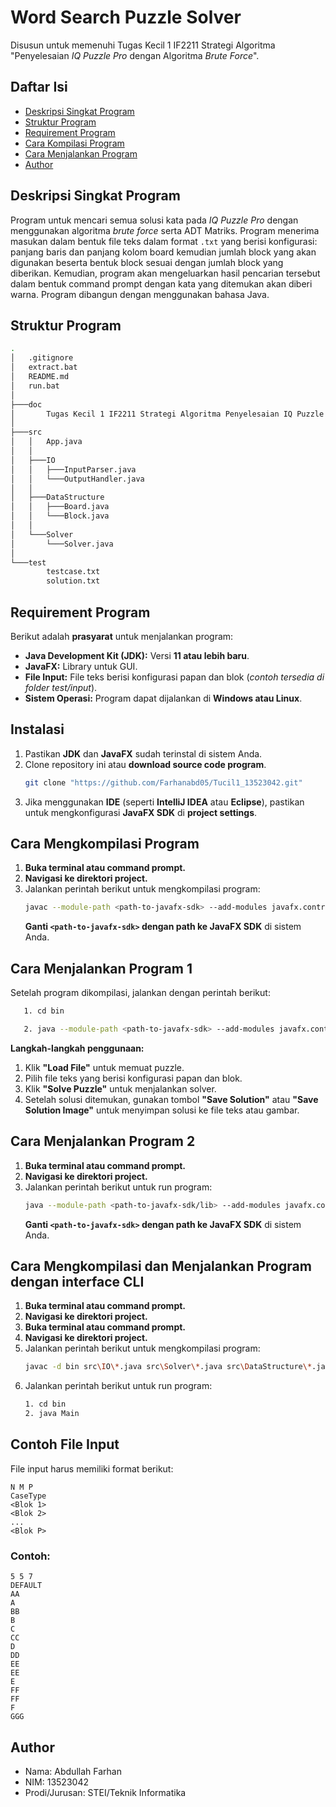 # Word Search Puzzle Solver
Disusun untuk memenuhi Tugas Kecil 1 IF2211 Strategi Algoritma "Penyelesaian *IQ Puzzle Pro* dengan Algoritma *Brute Force*".

## Daftar Isi
* [Deskripsi Singkat Program](#deskripsi-singkat-program)
* [Struktur Program](#struktur-program)
* [Requirement Program](#struktur-program)
* [Cara Kompilasi Program](#cara-kompilasi-program)
* [Cara Menjalankan Program](#cara-menjalankan-program)
* [Author](#author)

## Deskripsi Singkat Program
Program untuk mencari semua solusi kata pada *IQ Puzzle Pro* dengan menggunakan algoritma *brute force* serta ADT Matriks. Program menerima masukan dalam bentuk file teks dalam format `.txt` yang berisi konfigurasi: panjang baris dan panjang kolom board kemudian jumlah block yang akan digunakan beserta bentuk block sesuai dengan jumlah block yang diberikan. Kemudian, program akan mengeluarkan hasil pencarian tersebut dalam bentuk command prompt dengan kata yang ditemukan akan diberi warna. Program dibangun dengan menggunakan bahasa Java.

## Struktur Program
```bash
.
│   .gitignore
│   extract.bat
│   README.md
│   run.bat
│   
├───doc
│       Tugas Kecil 1 IF2211 Strategi Algoritma Penyelesaian IQ Puzzle Pro dengan Algoritma Brute Force.pdf
│       
├───src
│   │   App.java
│   │
│   ├───IO
│   │   ├───InputParser.java
│   │   └───OutputHandler.java
│   │
│   ├───DataStructure
│   │   ├───Board.java
│   │   └───Block.java
│   │ 
│   └───Solver
│       └───Solver.java
│
└───test
        testcase.txt
        solution.txt
```

## Requirement Program
Berikut adalah **prasyarat** untuk menjalankan program:

- **Java Development Kit (JDK):** Versi **11 atau lebih baru**.
- **JavaFX:** Library untuk GUI.
- **File Input:** File teks berisi konfigurasi papan dan blok (*contoh tersedia di folder test/input*).
- **Sistem Operasi:** Program dapat dijalankan di **Windows atau Linux**.

## Instalasi
1. Pastikan **JDK** dan **JavaFX** sudah terinstal di sistem Anda.
2. Clone repository ini atau **download source code program**.
   ```bash
   git clone "https://github.com/Farhanabd05/Tucil1_13523042.git"
   ```
3. Jika menggunakan **IDE** (seperti **IntelliJ IDEA** atau **Eclipse**), pastikan untuk mengkonfigurasi **JavaFX SDK** di **project settings**.

## Cara Mengkompilasi Program 
1. **Buka terminal atau command prompt.**
2. **Navigasi ke direktori project.**
3. Jalankan perintah berikut untuk mengkompilasi program:
   ```bash
   javac --module-path <path-to-javafx-sdk> --add-modules javafx.controls -d bin src\IO\*.java src\Solver\*.java src\DataStructure\*.java src\*.java
   ```
   **Ganti `<path-to-javafx-sdk>` dengan path ke JavaFX SDK** di sistem Anda.

## Cara Menjalankan Program 1
Setelah program dikompilasi, jalankan dengan perintah berikut:
```bash
   1. cd bin

   2. java --module-path <path-to-javafx-sdk> --add-modules javafx.controls App
```
**Langkah-langkah penggunaan:**
1. Klik **"Load File"** untuk memuat puzzle.
2. Pilih file teks yang berisi konfigurasi papan dan blok.
2. Klik **"Solve Puzzle"** untuk menjalankan solver.
3. Setelah solusi ditemukan, gunakan tombol **"Save Solution"** atau **"Save Solution Image"** untuk menyimpan solusi ke file teks atau gambar.

## Cara Menjalankan Program 2
1. **Buka terminal atau command prompt.**
2. **Navigasi ke direktori project.**
3. Jalankan perintah berikut untuk run program:
   ```bash
   java --module-path <path-to-javafx-sdk/lib> --add-modules javafx.controls,javafx.fxml -cp bin App
   ```
   **Ganti `<path-to-javafx-sdk>` dengan path ke JavaFX SDK** di sistem Anda.

## Cara Mengkompilasi dan Menjalankan Program dengan interface CLI
1. **Buka terminal atau command prompt.**
2. **Navigasi ke direktori project.**
1. **Buka terminal atau command prompt.**
2. **Navigasi ke direktori project.**
3. Jalankan perintah berikut untuk mengkompilasi program:
   ```bash
   javac -d bin src\IO\*.java src\Solver\*.java src\DataStructure\*.java src\*.java
   ```
4. Jalankan perintah berikut untuk run program:
   ```bash
   1. cd bin
   2. java Main
   ```
## Contoh File Input
File input harus memiliki format berikut:
```
N M P
CaseType
<Blok 1>
<Blok 2>
...
<Blok P>
```
### Contoh:
```
5 5 7
DEFAULT
AA
A
BB
B
C
CC
D
DD
EE
EE
E
FF
FF
F
GGG
```

## Author
* Nama: Abdullah Farhan
* NIM: 13523042
* Prodi/Jurusan: STEI/Teknik Informatika